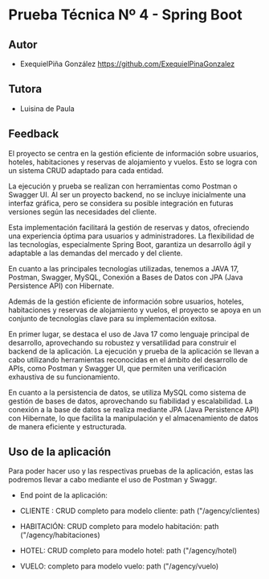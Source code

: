 
# Prueba Técnica Nº 4 - Spring Boot







## Autor

- ExequielPiña González https://github.com/ExequielPinaGonzalez

## Tutora

- Luisina de Paula  


## Feedback

El proyecto se centra en la gestión eficiente de información sobre usuarios, hoteles, habitaciones y reservas de alojamiento y vuelos. Esto se logra con un sistema CRUD adaptado para cada entidad.

La ejecución y prueba se realizan con herramientas como Postman o Swagger UI. Al ser un proyecto backend, no se incluye inicialmente una interfaz gráfica, pero se considera su posible integración en futuras versiones según las necesidades del cliente.

Esta implementación facilitará la gestión de reservas y datos, ofreciendo una experiencia óptima para usuarios y administradores. La flexibilidad de las tecnologías, especialmente Spring Boot, garantiza un desarrollo ágil y adaptable a las demandas del mercado y del cliente.

En cuanto a las principales tecnologías utilizadas, tenemos a JAVA 17, Postman, Swagger, MySQL, Conexión a Bases de Datos con JPA (Java Persistence API) con Hibernate.

Además de la gestión eficiente de información sobre usuarios, hoteles, habitaciones y reservas de alojamiento y vuelos, el proyecto se apoya en un conjunto de tecnologías clave para su implementación exitosa.

En primer lugar, se destaca el uso de Java 17 como lenguaje principal de desarrollo, aprovechando su robustez y versatilidad para construir el backend de la aplicación. La ejecución y prueba de la aplicación se llevan a cabo utilizando herramientas reconocidas en el ámbito del desarrollo de APIs, como Postman y Swagger UI, que permiten una verificación exhaustiva de su funcionamiento.

En cuanto a la persistencia de datos, se utiliza MySQL como sistema de gestión de bases de datos, aprovechando su fiabilidad y escalabilidad. La conexión a la base de datos se realiza mediante JPA (Java Persistence API) con Hibernate, lo que facilita la manipulación y el almacenamiento de datos de manera eficiente y estructurada.









## Uso de la aplicación

Para poder hacer uso y las respectivas pruebas de la aplicación, estas las podremos llevar a cabo mediante el uso de Postman y Swaggr.

- End point de la aplicación:


- CLIENTE : CRUD completo para modelo cliente: path ("/agency/clientes)
- HABITACIÓN: CRUD completo para modelo habitación: path ("/agency/habitaciones)
- HOTEL: CRUD completo para modelo hotel: path ("/agency/hotel)
- VUELO: completo para modelo vuelo: path ("/agency/vuelo)
